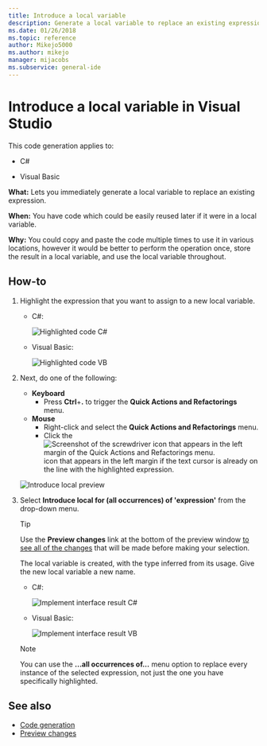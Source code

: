 ```yaml
---
title: Introduce a local variable
description: Generate a local variable to replace an existing expression. Select the expression, right-click and select the Quick Actions and Refactorings menu, select Introduce local for (all occurrences) of 'expression'.
ms.date: 01/26/2018
ms.topic: reference
author: Mikejo5000
ms.author: mikejo
manager: mijacobs
ms.subservice: general-ide
---
```

# Introduce a local variable in Visual Studio

This code generation applies to:

- C#

- Visual Basic

**What:** Lets you immediately generate a local variable to replace an existing expression.

**When:** You have code which could be easily reused later if it were in a local variable.

**Why:** You could copy and paste the code multiple times to use it in various locations, however it would be better to perform the operation once, store the result in a local variable, and use the local variable throughout.

## How-to

1. Highlight the expression that you want to assign to a new local variable.

   - C#:

       ![Highlighted code C#](media/local-highlight-cs.png)

   - Visual Basic:

       ![Highlighted code VB](media/local-highlight-vb.png)

2. Next, do one of the following:

   - **Keyboard**
      - Press **Ctrl**+**.** to trigger the **Quick Actions and Refactorings** menu.
   - **Mouse**
      - Right-click and select the **Quick Actions and Refactorings** menu.
      - Click the ![Screenshot of the screwdriver icon that appears in the left margin of the Quick Actions and Refactorings menu.](media/screwdriver.png) icon that appears in the left margin if the text cursor is already on the line with the highlighted expression.

   ![Introduce local preview](media/local-preview-cs.png)

3. Select **Introduce local for (all occurrences) of 'expression'** from the drop-down menu.

   > [!TIP]
   > Use the **Preview changes** link at the bottom of the preview window [to see all of the changes](../../ide/preview-changes.md) that will be made before making your selection.

   The local variable is created, with the type inferred from its usage. Give the new local variable a new name.

   - C#:

       ![Implement interface result C#](media/local-result-cs.png)

   - Visual Basic:

       ![Implement interface result VB](media/local-result-vb.png)

   > [!NOTE]
   > You can use the **...all occurrences of...** menu option to replace every instance of the selected expression, not just the one you have specifically highlighted.

## See also

- [Code generation](../code-generation-in-visual-studio.md)
- [Preview changes](../../ide/preview-changes.md)
